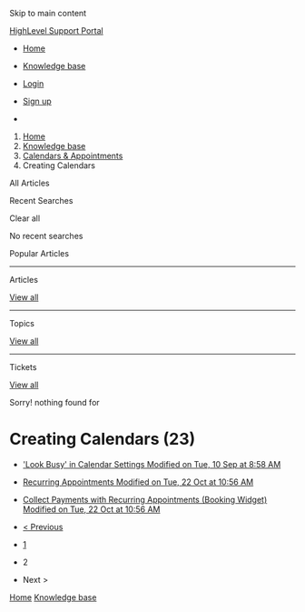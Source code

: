 Skip to main content

[ HighLevel Support Portal ](https://help.gohighlevel.com)

  * [ Home ](/support/home)
  * [ Knowledge base ](/support/solutions)

  * [Login](/support/login)
  * [Sign up](/support/signup)
  * 

  1. [Home](/support/home)
  2. [Knowledge base](/support/solutions)
  3. [Calendars & Appointments](/support/solutions/48000449585)
  4. Creating Calendars

All  Articles 

Recent Searches

Clear all

No recent searches

Popular Articles

* * *

Articles

[View all](/support/search/solutions)

* * *

Topics

[View all](/support/search/topics)

* * *

Tickets

[View all](/support/search/tickets)

Sorry! nothing found for   

# Creating Calendars (23)

  * [ 'Look Busy' in Calendar Settings Modified on Tue, 10 Sep at 8:58 AM  ](/support/solutions/articles/155000003068--look-busy-in-calendar-settings)
  * [ Recurring Appointments Modified on Tue, 22 Oct at 10:56 AM  ](/support/solutions/articles/155000003450-recurring-appointments)
  * [ Collect Payments with Recurring Appointments (Booking Widget) Modified on Tue, 22 Oct at 10:56 AM  ](/support/solutions/articles/155000003451-collect-payments-with-recurring-appointments-booking-widget-)

  * [< Previous](/support/solutions/folders/48000666396/page/1?url_locale=)
  * [1](/support/solutions/folders/48000666396/page/1?url_locale=)
  * 2
  * Next >

[Home](/support/home) [Knowledge base](/support/solutions)
